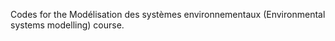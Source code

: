 Codes for the Modélisation des systèmes environnementaux (Environmental systems modelling) course. 
